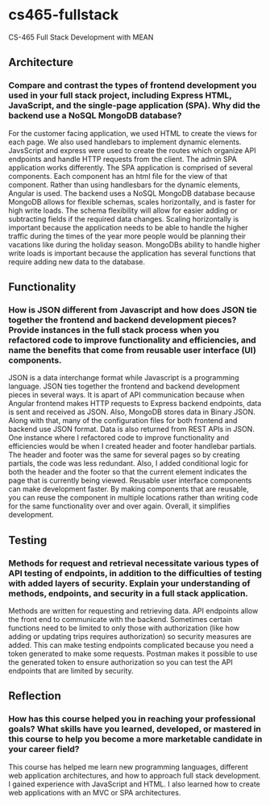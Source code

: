 # cs465-fullstack
CS-465 Full Stack Development with MEAN


## Architecture
### Compare and contrast the types of frontend development you used in your full stack project, including Express HTML, JavaScript, and the single-page application (SPA). Why did the backend use a NoSQL MongoDB database?
  For the customer facing application, we used HTML to create the views for each page. We also used handlebars to implement dynamic elements. JavsScript and express were used to create the routes which organize API endpoints and handle HTTP requests from the client. The admin SPA application works differently. The SPA application is comprised of several components. Each component has an html file for the view of that component. Rather than using handlesbars for the dynamic elements, Angular is used. 
  The backend uses a NoSQL MongoDB database because MongoDB allows for flexible schemas, scales horizontally, and is faster for high write loads. The schema flexibility will allow for easier adding or subtracting fields if the required data changes. Scaling horizontally is important because the application needs to be able to handle the higher traffic during the times of the year more people would be planning their vacations like during the holiday season. MongoDBs ability to handle higher write loads is important because the application has several functions that require adding new data to the database. 

## Functionality
### How is JSON different from Javascript and how does JSON tie together the frontend and backend development pieces? Provide instances in the full stack process when you refactored code to improve functionality and efficiencies, and name the benefits that come from reusable user interface (UI) components.
  JSON is a data interchange format while Javascript is a programming language. JSON ties together the frontend and backend development pieces in several ways. It is apart of API communication because when Angular frontend makes HTTP requests to Express backend endpoints, data is sent and received as JSON. Also, MongoDB stores data in Binary JSON. Along with that, many of the configuration files for both frontend and backend use JSON format. Data is also returned from REST APIs in JSON.
  One instance where I refactored code to improve functionality and efficiencies would be when I created header and footer handlebar partials. The header and footer was the same for several pages so by creating partials, the code was less redundant. Also, I added conditional logic for both the header and the footer so that the current element indicates the page that is currently being viewed. 
  Reusable user interface components can make development faster. By making components that are reusable, you can reuse the component in multiple locations rather than writing code for the same functionality over and over again. Overall, it simplifies development.

## Testing
### Methods for request and retrieval necessitate various types of API testing of endpoints, in addition to the difficulties of testing with added layers of security. Explain your understanding of methods, endpoints, and security in a full stack application.
  Methods are written for requesting and retrieving data. API endpoints allow the front end to communicate with the backend. Sometimes certain functions need to be limited to only those with authorization (like how adding or updating trips requires authorization) so security measures are added. This can make testing endpoints complicated because you need a token generated to make some requests. Postman makes it possible to use the generated token to ensure authorization so you can test the API endpoints that are limited by security. 

## Reflection
### How has this course helped you in reaching your professional goals? What skills have you learned, developed, or mastered in this course to help you become a more marketable candidate in your career field?
  This course has helped me learn new programming languages, different web application architectures, and how to approach full stack development. I gained experience with JavaScript and HTML. I also learned how to create web applications with an MVC or SPA architectures.
